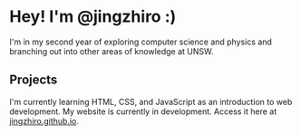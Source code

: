 <h1>Hey! I'm @jingzhiro :)</h1>

I'm in my second year of exploring computer science and physics and branching out into other areas of knowledge at UNSW.

<h2>Projects</h2>

I'm currently learning HTML, CSS, and JavaScript as an introduction to web development. My website is currently in development.
Access it here at <a href="https://jingzhiro.github.io" target="_blank">jingzhiro.github.io</a>.
<!---
jingzhiro/jingzhiro is a ✨ special ✨ repository because its `README.md` (this file) appears on your GitHub profile.
You can click the Preview link to take a look at your changes.
--->
